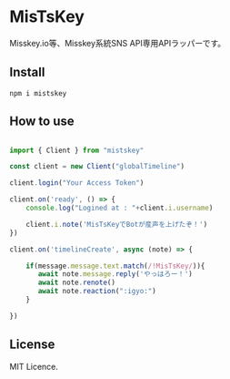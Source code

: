 # MisTsKey

Misskey.io等、Misskey系統SNS API専用APIラッパーです。

## Install

```
npm i mistskey
```

## How to use

```ts

import { Client } from "mistskey"

const client = new Client("globalTimeline")

client.login("Your Access Token")

client.on('ready', () => {
    console.log("Logined at : "+client.i.username)

    client.i.note('MisTsKeyでBotが産声を上げたぞ！')
})

client.on('timelineCreate', async (note) => {

    if(message.message.text.match(/!MisTsKey/)){
       await note.message.reply('やっはろー！')
       await note.renote()
       await note.reaction(":igyo:")
    }

})

```

## License

MIT Licence.
